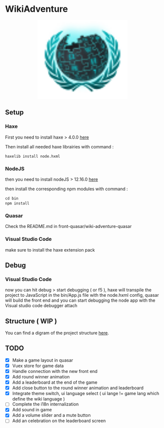 # WikiAdventure

<p align="center">
  <a href="http://wiki-adventure-io.herokuapp.com/" title="Wiki Adventure"><img width=294 height=256 src="front-quasar/wiki-adventure-quasar/public/svg/logoV1.svg" /></a>
</p>

## Setup

### Haxe

First you need to install haxe > 4.0.0 [here](https://haxe.org/download/)

Then install all needed haxe librairies with command :
```
haxelib install node.hxml
```
### NodeJS

then you need to install nodeJS > 12.16.0 [here](https://nodejs.org/en/download/)

then install the corresponding npm modules with command :
```
cd bin
npm install
```
### Quasar

Check the README.md in front-quasar/wiki-adventure-quasar

 ### Visual Studio Code   

make sure to install the haxe extension pack

## Debug

### Visual Studio Code

now you can hit debug > start debugging ( or f5 ), haxe will transpile the project to JavaScript in the bin/App.js file with the node.hxml config, quasar will build the front end and you can start debugging the node app with the Visual studio code debugger attach

## Structure ( WIP )

You can find a digram of the project structure [here](https://app.creately.com/diagram/c3k6MCT7yss).
    
## TODO

- [x] Make a game layout in quasar
- [x] Vuex store for game data
- [x] Handle connection with the new front end
- [x] Add round winner animation
- [x] Add a leaderboard at the end of the game
- [x] Add close button to the round winner animation and leaderboard
- [x] Integrate theme switch, ui language select ( ui lange != game lang which define the wiki language )
- [ ] Complete the i18n internalization
- [x] Add sound in game
- [x] Add a volume slider and a mute button
- [ ] Add an celebration on the leaderboard screen
